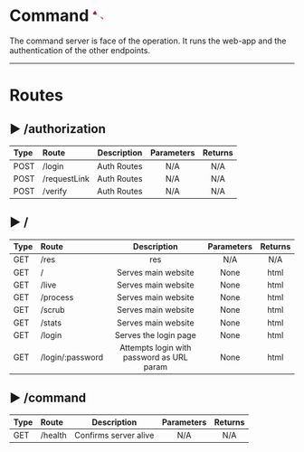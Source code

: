 # Command <img src="frontend/res/logo.png" alt="logo" width="20"/> 

The command server is face of the operation. It runs the web-app and the authentication of the other endpoints. 

---
# Routes
## ▶ /authorization

|Type|Route|Description|Parameters|Returns|
| :-|:- |:-:|:-:|:-:|
|POST|/login|Auth Routes|N/A|N/A|
|POST|/requestLink|Auth Routes|N/A|N/A|
|POST|/verify|Auth Routes|N/A|N/A|
## ▶ /

|Type|Route|Description|Parameters|Returns|
| :-|:- |:-:|:-:|:-:|
|GET|/res|res|N/A|N/A|
|GET|/|Serves main website|None|html|
|GET|/live|Serves main website|None|html|
|GET|/process|Serves main website|None|html|
|GET|/scrub|Serves main website|None|html|
|GET|/stats|Serves main website|None|html|
|GET|/login|Serves the login page|None|html|
|GET|/login/:password|Attempts login with password as URL param|None|html|

## ▶ /command

|Type|Route|Description|Parameters|Returns|
| :-|:- |:-:|:-:|:-:|
|GET|/health|Confirms server alive|N/A|N/A|